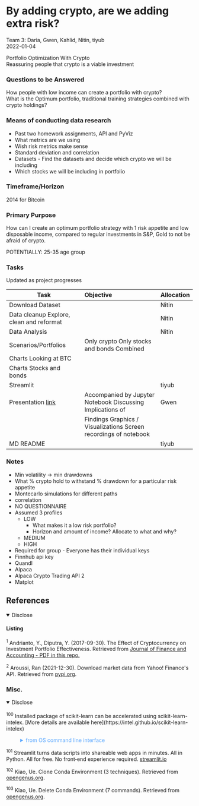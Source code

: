 # By adding crypto, are we adding extra risk?

Team 3: Daria, Gwen, Kahlid, Nitin, tiyub  
2022-01-04

Portfolio Optimization With Crypto  
Reassuring people that crypto is a viable investment


### Questions to be Answered
How people with low income can create a portfolio with crypto?  
What is the Optimum portfolio, traditional training strategies combined with crypto holdings?

### Means of conducting data research
- Past two homework assignments, API and PyViz
- What metrics are we using
- Wish risk metrics make sense
- Standard deviation and correlation
- Datasets - Find the datasets and decide which crypto we will be including
- Which stocks we will be including in portfolio

### Timeframe/Horizon
2014 for Bitcoin

### Primary Purpose  
How can I create an optimum portfolio strategy with 1 risk appetite and low disposable income, compared to regular investments in S&P, Gold to not be afraid of crypto.  

POTENTIALLY: 25-35 age group

### Tasks
Updated as project progresses

| Task         | Objective | Allocation |
|--------------|:-----|:-----------|
| Download Dataset | | Nitin |
| Data cleanup Explore, clean and reformat | | Nitin |
| Data Analysis | |  Nitin |
| Scenarios/Portfolios | Only crypto Only stocks and bonds Combined | |
| Charts Looking at BTC | | |
| Charts Stocks and bonds | | |
| Streamlit | | tiyub |
| Presentation [link](https://docs.google.com/presentation/d/1PZbbSxpeOFjUh)| Accompanied by Jupyter Notebook Discussing Implications of | Gwen |
| | Findings Graphics / Visualizations Screen recordings of notebook | |
| MD README | | tiyub |

### Notes
- Min volatility → min drawdowns
- What % crypto hold to withstand % drawdown for a particular risk appetite
- Montecarlo simulations for different paths
- correlation
- NO QUESTIONNAIRE
- Assumed 3 profiles  
  - LOW  
    - What makes it a low risk portfolio?  
    - Horizon and amount of income?
	Allocate to what and why?
  - MEDIUM
  - HIGH  
- Required for group - Everyone has their individual keys  
- Finnhub api key  
- Quandl  
- Alpaca  
- Alpaca Crypto Trading API 2  
- Matplot  

## References

<details open><summary>Disclose</summary>    
<!-- <details><summary>Disclose</summary>     -->

#### Listing  

<sup><a id="ref001">1</a></sup> Andrianto, Y., Diputra, Y. (2017-09-30). The Effect of Cryptocurrency on Investment Portfolio Effectiveness. Retrieved from [Journal of Finance and Accounting - PDF in this repo.](https://github.com/1ightray/Team3UofT/blob/main/resources/The%20Effect%20of%20Cryptocurrency%20on%20Investment%20Portfolio%20Effectiveness.pdf)

<sup><a id="ref002">2</a></sup> Aroussi, Ran (2021-12-30). Download market data from Yahoo! Finance's API. Retrieved from [pypi.org](https://pypi.org/project/yfinance/).

### Misc.

<details open><summary>Disclose</summary>  
<br>
<sup><a id="ref100">100</a></sup> Installed package of scikit-learn can be accelerated using scikit-learn-intelex.
[More details are available here](https://intel.github.io/scikit-learn-intelex)
<blockquote style="border-left: 0px solid #ccc; color: rgb(88, 166, 255);"><details><summary>from OS command line interface</summary>
<br>
For example:

    $ conda install scikit-learn-intelex
    $ python -m sklearnex my_application.py
</details></blockquote>

<sup><a id="ref101">101</a></sup> Streamlit turns data scripts into shareable web apps in minutes. All in Python. All for free. No front‑end experience required. [streamlit.io](https://streamlit.io)

<sup><a id="ref102">102</a></sup> Kiao, Ue. Clone Conda Environment (3 techniques). Retrieved from [opengenus.org](https://iq.opengenus.org/clone-conda-environment/).

<sup><a id="ref103">103</a></sup> Kiao, Ue. Delete Conda Environment (7 commands). Retrieved from [opengenus.org](https://iq.opengenus.org/delete-conda-environment/).

</details>

</details>
